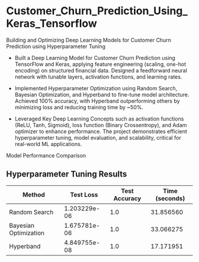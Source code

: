 # Customer_Churn_Prediction_Using_Keras_Tensorflow
Building and Optimizing Deep Learning Models for Customer Churn Prediction using Hyperparameter Tuning

- Built a Deep Learning Model for Customer Churn Prediction using TensorFlow and Keras, applying feature engineering (scaling, one-hot encoding) on structured financial data. Designed a feedforward neural network with tunable layers, activation functions, and learning rates.

- Implemented Hyperparameter Optimization using Random Search, Bayesian Optimization, and Hyperband to fine-tune model architecture. Achieved 100% accuracy, with Hyperband outperforming others by minimizing loss and reducing training time by ~50%.

- Leveraged Key Deep Learning Concepts such as activation functions (ReLU, Tanh, Sigmoid), loss function (Binary Crossentropy), and Adam optimizer to enhance performance. The project demonstrates efficient hyperparameter tuning, model evaluation, and scalability, critical for real-world ML applications.

Model Performance Comparison
## Hyperparameter Tuning Results

| Method               | Test Loss      | Test Accuracy | Time (seconds) |
|----------------------|---------------|--------------|---------------|
| Random Search       | 1.203229e-06   | 1.0          | 31.856560     |
| Bayesian Optimization | 1.675781e-06  | 1.0          | 33.066275     |
| Hyperband          | 4.849755e-08   | 1.0          | 17.171951     |


